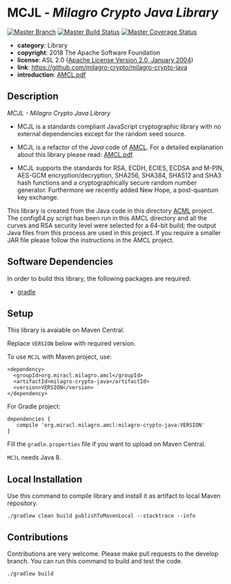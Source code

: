 # MCJL - *Milagro Crypto Java Library*

[![Master Branch](https://img.shields.io/badge/-master:-gray.svg)](https://github.com/milagro-crypto/milagro-crypto-java/tree/master)
[![Master Build Status](https://secure.travis-ci.org/milagro-crypto/milagro-crypto-java.png?branch=master)](https://travis-ci.org/milagro-crypto/milagro-crypto-java?branch=master)
[![Master Coverage Status](https://coveralls.io/repos/github/milagro-crypto/milagro-crypto-java/badge.svg?branch=master)](https://coveralls.io/github/milagro-crypto/milagro-crypto-java?branch=master)

* **category**:    Library
* **copyright**:   2018 The Apache Software Foundation
* **license**:     ASL 2.0 ([Apache License Version 2.0, January 2004](http://www.apache.org/licenses/LICENSE-2.0))
* **link**:        https://github.com/milagro-crypto/milagro-crypto-java
* **introduction**: [AMCL.pdf](AMCL.pdf)


## Description

*MCJL - Milagro Crypto Java Library*

* MCJL is a standards compliant JavaScript cryptographic library with no external dependencies except for the random seed source.

* MCJL is a refactor of the *Java* code of [AMCL](https://github.com/milagro-crypto/amcl). For a detailed explanation about this library please read: [AMCL.pdf](AMCL.pdf). 

* MCJL supports the standards for RSA, ECDH, ECIES, ECDSA and M-PIN, AES-GCM encryption/decryption, SHA256, SHA384, SHA512 and SHA3 hash functions and a cryptographically secure random number generator. Furthermore we recently added New Hope, a post-quantum key exchange.

This library is created from the Java code in this directory 
[ACML](https://github.com/milagro-crypto/amcl/tree/master/version3/java) 
project. The config64.py script has been run in this AMCL directory and all 
the curves and RSA security level were selected for a 64-bit build; the output
Java files from this process are used in this project. If you require a 
smaller JAR file please follow the instructions in the AMCL project.

## Software Dependencies

In order to build this library, the following packages are required:

* [gradle](https://gradle.org/)

## Setup
This library is avaiable on Maven Central.

Replace `VERSION` below with required version.

To use `MCJL` with Maven project, use:
```
<dependency>
  <groupId>org.miracl.milagro.amcl</groupId>
  <artifactId>milagro-crypto-java</artifactId>
  <version>VERSION</version>
</dependency>
```

For Gradle project:
```
dependencies {
   compile 'org.miracl.milagro.amcl:milagro-crypto-java:VERSION'
}
```

Fill the `gradle.properties` file if you want to upload on Maven Central.

`MCJL` needs Java 8.

## Local Installation

Use this command to compile library and install it as artifact to local Maven 
repository.

    ./gradlew clean build publishToMavenLocal --stacktrace --info

## Contributions

Contributions are very welcome. Please make pull requests to the develop 
branch. You can run this command to build and test the code.

    ./gradlew build
